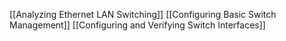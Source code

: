 [[Analyzing Ethernet LAN Switching]]
[[Configuring Basic Switch Management]]
[[Configuring and Verifying Switch Interfaces]]